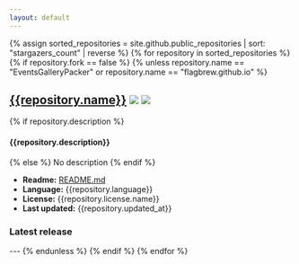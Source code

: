 ```yaml
---
layout: default
---
```


<script src="http://code.jquery.com/jquery-3.3.1.min.js"></script>

{% assign sorted_repositories = site.github.public_repositories | sort: "stargazers_count" | reverse %}
{% for repository in sorted_repositories %}
  {% if repository.fork == false %}
  {% unless repository.name == "EventsGalleryPacker" or repository.name == "flagbrew.github.io" %}
  <h2><a href="{{repository.html_url}}">{{repository.name}}</a> <img src="https://img.shields.io/github/downloads/FlagBrew/{{repository.name}}/total.svg"> <img src="https://img.shields.io/github/stars/FlagBrew/{{repository.name}}.svg"></h2>
  {% if repository.description %}
  <h4>{{repository.description}}</h4>
  {% else %}
  No description
  {% endif %}

  <script>
    $.getJSON("https://api.github.com/repos/FlagBrew/{{repository.name}}/readme", function (data) {
      $("#readme{{repository.name}}Id").attr("href", data['_links']['html'])
    });

    $.getJSON("https://api.github.com/repos/FlagBrew/{{repository.name}}/releases", function (data) {
      if ($.isArray(data) && data.length) {
        for (var i in data[0]["assets"]) {
          let asset = data[0]["assets"][i];
          $("#latest{{repository.name}}").append('<li><a href="{{asset.browser_download_url}}">{{asset.name}}</a></li>');
        }
      }
    });
  </script>

  <ul>
    <li><b>Readme:</b> <a id="readme{{repository.name}}Id" href="README.md">README.md</a></li>
    <li><b>Language:</b> {{repository.language}}</li>
    <li><b>License:</b> {{repository.license.name}}</li>
    <li><b>Last updated:</b> {{repository.updated_at}}</li>
  </ul>
  <h3>Latest release</h3>
  <ul id="latest{{repository.name}}">
  </ul>
  ---
  {% endunless %}
  {% endif %}
{% endfor %}